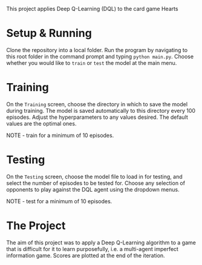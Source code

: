 This project applies Deep Q-Learning (DQL) to the card game Hearts

# Setup & Running

 Clone the repository into a local folder. Run the program by navigating to this root folder in the command prompt and typing `python main.py`. Choose whether you would like to `train` or `test` the model at the main menu.

# Training

 On the `Training` screen, choose the directory in which to save the model during training. The model is saved automatically to this directory every 100 episodes. 
 Adjust the hyperparameters to any values desired. The default values are the optimal ones.
 
 NOTE - train for a minimum of 10 episodes. 

# Testing
 
 On the `Testing` screen, choose the model file to load in for testing, and select the number of episodes to be tested for. Choose any selection of opponents to play against the DQL agent using the dropdown menus.

 NOTE - test for a minimum of 10 episodes.

# The Project

The aim of this project was to apply a Deep Q-Learning algorithm to a game that is difficult for it to learn purposefully, i.e. a multi-agent imperfect information game. Scores are plotted at the end of the iteration.
